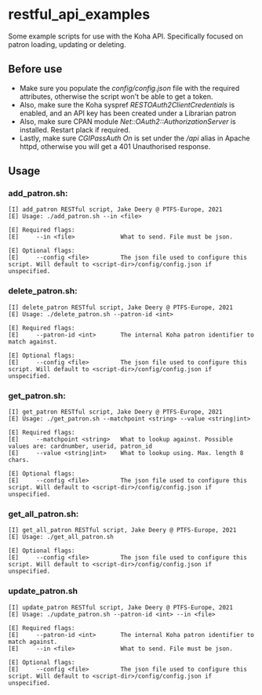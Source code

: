 # restful_api_examples
Some example scripts for use with the Koha API. Specifically focused on patron loading, updating or deleting.

## Before use
* Make sure you populate the *config/config.json* file with the required attributes, otherwise the script won't be able to get a token.
* Also, make sure the Koha syspref *RESTOAuth2ClientCredentials*  is enabled, and an API key has been created under a Librarian patron
* Also, make sure CPAN module *Net::OAuth2::AuthorizationServer* is installed. Restart plack if required.
* Lastly, make sure *CGIPassAuth On* is set under the */api* alias in Apache httpd, otherwise you will get a 401 Unauthorised response.

## Usage
### add_patron.sh:
```
[I]	add_patron RESTful script, Jake Deery @ PTFS-Europe, 2021
[E]	Usage: ./add_patron.sh --in <file>

[E]	Required flags:
[E]		--in <file>             What to send. File must be json.

[E]	Optional flags:
[E]		--config <file>         The json file used to configure this script. Will default to <script-dir>/config/config.json if unspecified.
```

### delete_patron.sh:
```
[I]	delete_patron RESTful script, Jake Deery @ PTFS-Europe, 2021
[E]	Usage: ./delete_patron.sh --patron-id <int>

[E]	Required flags:
[E]		--patron-id <int>       The internal Koha patron identifier to match against.

[E]	Optional flags:
[E]		--config <file>         The json file used to configure this script. Will default to <script-dir>/config/config.json if unspecified.
```

### get_patron.sh:
```
[I]	get_patron RESTful script, Jake Deery @ PTFS-Europe, 2021
[E]	Usage: ./get_patron.sh --matchpoint <string> --value <string|int>

[E]	Required flags:
[E]		--matchpoint <string>   What to lookup against. Possible values are: cardnumber, userid, patron_id
[E]		--value <string|int>    What to lookup using. Max. length 8 chars.

[E]	Optional flags:
[E]		--config <file>         The json file used to configure this script. Will default to <script-dir>/config/config.json if unspecified.
```

### get_all_patron.sh:
```
[I]	get_all_patron RESTful script, Jake Deery @ PTFS-Europe, 2021
[E]	Usage: ./get_all_patron.sh

[E]	Optional flags:
[E]		--config <file>         The json file used to configure this script. Will default to <script-dir>/config/config.json if unspecified.
```

### update_patron.sh
```
[I]	update_patron RESTful script, Jake Deery @ PTFS-Europe, 2021
[E]	Usage: ./update_patron.sh --patron-id <int> --in <file>

[E]	Required flags:
[E]		--patron-id <int>       The internal Koha patron identifier to match against.
[E]		--in <file>             What to send. File must be json.

[E]	Optional flags:
[E]		--config <file>         The json file used to configure this script. Will default to <script-dir>/config/config.json if unspecified.
```
